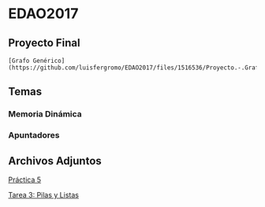# EDAO2017

## Proyecto Final
    [Grafo Genérico] (https://github.com/luisfergromo/EDAO2017/files/1516536/Proyecto.-.Grafos.pdf)

## Temas
  ### Memoria Dinámica
  ### Apuntadores







## Archivos Adjuntos 

[Práctica 5](https://github.com/luisfergromo/EDAO2017/files/1457896/Practica5.1.pdf)

[Tarea 3: Pilas y Listas](https://github.com/luisfergromo/EDAO2017/files/1458073/Tarea.3.-.Pilas.y.Filas.pdf)

